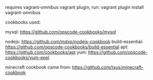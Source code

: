 requires vagrant-omnibus vagrant plugin, run: 
	vagrant plugin install vagrant-omnibus

cookbooks used:

mysql: https://github.com/opscode-cookbooks/mysql

nodejs: https://github.com/mdxp/nodejs-cookbook
	build-essential: https://github.com/opscode-cookbooks/build-essential
	apt: https://github.com/cookbooks/apt
	yum: https://github.com/opscode-cookbooks/yum-epel

minecraft cookbook came from: https://github.com/txus/minecraft-cookbook

